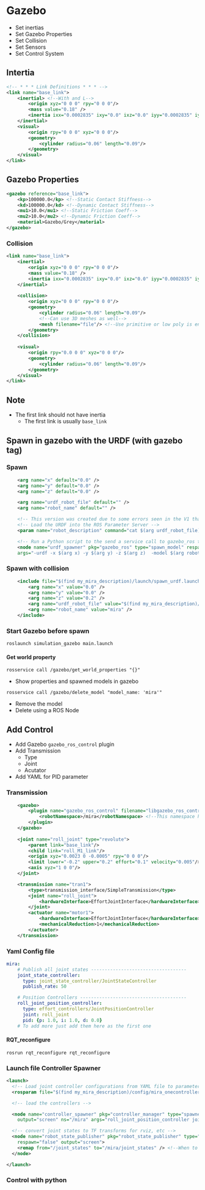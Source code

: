 # Gazebo

- Set inertias
- Set Gazebo Properties
- Set Collision
- Set Sensors
- Set Control System
## Intertia
```xml
<!-- * * * Link Definitions * * * -->
<link name="base_link">
    <inertial> <!--With and L-->
        <origin xyz="0 0 0" rpy="0 0 0"/>
        <mass value="0.18" />
        <inertia ixx="0.0002835" ixy="0.0" ixz="0.0" iyy="0.0002835" iyz="0.0" izz="0.000324"/>
    </inertial>
    <visual>
        <origin rpy="0 0 0" xyz="0 0 0"/>
        <geometry>
            <cylinder radius="0.06" length="0.09"/>
        </geometry>
    </visual>
</link>  

```

## Gazebo Properties
```xml
<gazebo reference="base_link">
    <kp>100000.0</kp> <!--Static Contact Stiffness-->
    <kd>100000.0</kd> <!--Dynamic Contact Stiffness-->
    <mu1>10.0</mu1> <!--Static Friction Coeff-->
    <mu2>10.0</mu2> <!--Dynamic Friction Coeff-->
    <material>Gazebo/Grey</material>
</gazebo>

```

### Collision
```xml
<link name="base_link">
    <inertial>
        <origin xyz="0 0 0" rpy="0 0 0"/>
        <mass value="0.18" />
        <inertia ixx="0.0002835" ixy="0.0" ixz="0.0" iyy="0.0002835" iyz="0.0" izz="0.000324"/>
    </inertial>
    
    <collision>
        <origin xyz="0 0 0" rpy="0 0 0"/>
        <geometry>
            <cylinder radius="0.06" length="0.09"/>
            <!--Can use 3D meshes as well-->
            <mesh filename="file"/> <!--Use primitive or low poly is enough-->
        </geometry>
    </collision>
    
    <visual>
        <origin rpy="0.0 0 0" xyz="0 0 0"/>
        <geometry>
            <cylinder radius="0.06" length="0.09"/>
        </geometry>
    </visual>
</link>
```

## Note
- The first link should not have inertia 
    - The first link is usually `base_link`

## Spawn in gazebo with the URDF (with gazebo tag)
### Spawn
```xml
    <arg name="x" default="0.0" />
    <arg name="y" default="0.0" />
    <arg name="z" default="0.0" />

    <arg name="urdf_robot_file" default="" />
    <arg name="robot_name" default="" />

    <!-- This version was created due to some errors seen in the V1 that crashed Gazebo or went too slow in spawn -->
    <!-- Load the URDF into the ROS Parameter Server -->
    <param name="robot_description" command="cat $(arg urdf_robot_file)" />

    <!-- Run a Python script to the send a service call to gazebo_ros to spawn a URDF robot -->
    <node name="urdf_spawner" pkg="gazebo_ros" type="spawn_model" respawn="false" output="screen"
    args="-urdf -x $(arg x) -y $(arg y) -z $(arg z)  -model $(arg robot_name) -param robot_description"/>
```

### Spawn with collision
```xml
    <include file="$(find my_mira_description)/launch/spawn_urdf.launch">
        <arg name="x" value="0.0" />
        <arg name="y" value="0.0" />
        <arg name="z" value="0.2" />
        <arg name="urdf_robot_file" value="$(find my_mira_description)/urdf/mira_simple_collisions_inertias.urdf" />
        <arg name="robot_name" value="mira" />
    </include>
```
### Start Gazebo before spawn

`roslaunch simulation_gazebo main.launch`

#### Get world property
`rosservice call /gazebo/get_world_properties "{}"`
- Show properties and spawned models in gazebo

`rosservice call /gazebo/delete_model "model_name: 'mira'"`
- Remove the model
- Delete using a ROS Node

## Add Control
- Add Gazebo `gazebo_ros_control` plugin
- Add Transmission
    - Type
    - Joint
    - Acutator
- Add YAML for PID parameter
### Transmission
```xml
    <gazebo>
        <plugin name="gazebo_ros_control" filename="libgazebo_ros_control.so"> <!--Ros control for the namespace-->
            <robotNamespace>/mira</robotNamespace> <!--This namespace has a slash in front-->
        </plugin>
    </gazebo>
    
    <joint name="roll_joint" type="revolute">
    	<parent link="base_link"/>
    	<child link="roll_M1_link"/>
        <origin xyz="0.0023 0 -0.0005" rpy="0 0 0"/>
        <limit lower="-0.2" upper="0.2" effort="0.1" velocity="0.005"/>
        <axis xyz="1 0 0"/>
	</joint>

    <transmission name="tran1">
        <type>transmission_interface/SimpleTransmission</type>
        <joint name="roll_joint">
            <hardwareInterface>EffortJointInterface</hardwareInterface>
        </joint>
        <actuator name="motor1">
            <hardwareInterface>EffortJointInterface</hardwareInterface>
            <mechanicalReduction>1</mechanicalReduction>
        </actuator>
    </transmission>

```

### Yaml Config file
```yaml
mira:
    # Publish all joint states -----------------------------------
    joint_state_controller:
      type: joint_state_controller/JointStateController
      publish_rate: 50

    # Position Controllers ---------------------------------------
    roll_joint_position_controller:
      type: effort_controllers/JointPositionController
      joint: roll_joint
      pid: {p: 1.0, i: 1.0, d: 0.0}
    # To add more just add them here as the first one

```

#### RQT_reconfigure
`rosrun rqt_reconfigure rqt_reconfigure`
### Launch file Controller Spawner
```xml
<launch>
  <!-- Load joint controller configurations from YAML file to parameter server -->
  <rosparam file="$(find my_mira_description)/config/mira_onecontroller.yaml" command="load"/>

  <!-- load the controllers -->

  <node name="controller_spawner" pkg="controller_manager" type="spawner" respawn="false"
    output="screen" ns="/mira" args="roll_joint_position_controller joint_state_controller --shutdown-timeout 3"/> <!--When to remap?-->

  <!-- convert joint states to TF transforms for rviz, etc -->
  <node name="robot_state_publisher" pkg="robot_state_publisher" type="robot_state_publisher"
    respawn="false" output="screen">
    <remap from="/joint_states" to="/mira/joint_states" /> <!--When to remap?-->
  </node>

</launch>
```
### Control with python


###